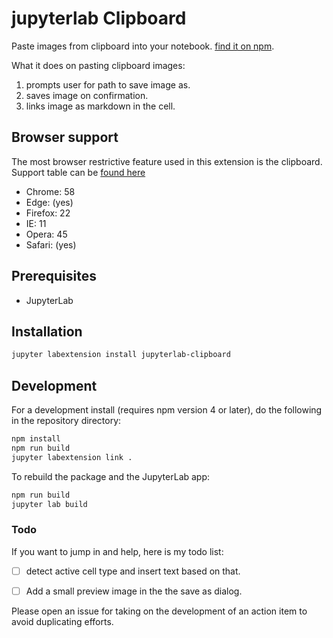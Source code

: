 # jupyterlab Clipboard

Paste images from clipboard into your notebook.
[find it on npm](https://www.npmjs.com/package/jupyterlab-clipboard).


What it does on pasting clipboard images:
1. prompts user for path to save image as.
2. saves image on confirmation.
3. links image as markdown in the cell.


## Browser support
The most browser restrictive feature used in this extension is the clipboard. Support
table can be [found here](https://caniuse.com/#feat=clipboard)

- Chrome: 58 
- Edge: (yes)
- Firefox: 22
- IE: 11
- Opera: 45
- Safari: (yes)

## Prerequisites

* JupyterLab

## Installation

```bash
jupyter labextension install jupyterlab-clipboard
```

## Development

For a development install (requires npm version 4 or later), do the following in the
repository directory:

```bash
npm install
npm run build
jupyter labextension link .
```

To rebuild the package and the JupyterLab app:

```bash
npm run build
jupyter lab build
```

### Todo
If you want to jump in and help, here is my todo list:

- [ ] detect active cell type and insert text based on that.
- [ ] Add a small preview image in the the save as dialog.


Please open an issue for taking on the development of an action item to avoid duplicating
efforts.